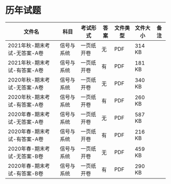 # 历年试题

文件名|科目|考试形式|答案|文件类型|文件大小|备注
---|---|---|---|---|---|---
2021年秋-期末考试-无答案-A卷|信号与系统|一页纸开卷|无|PDF|314 KB
2021年秋-期末考试-有答案-A卷|信号与系统|一页纸开卷|有|PDF|181 KB
2020年秋-期末考试-无答案-A卷|信号与系统|一页纸开卷|无|PDF|340 KB
2020年秋-期末考试-有答案-A卷|信号与系统|一页纸开卷|有|PDF|260 KB
2020年春-期末考试-无答案-A卷|信号与系统|一页纸开卷|无|PDF|587 KB
2020年春-期末考试-有答案-A卷|信号与系统|一页纸开卷|有|PDF|216 KB
2020年春-期末考试-无答案-B卷|信号与系统|一页纸开卷|无|PDF|459 KB
2020年春-期末考试-有答案-B卷|信号与系统|一页纸开卷|有|PDF|290 KB